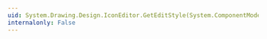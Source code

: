 ```yaml
---
uid: System.Drawing.Design.IconEditor.GetEditStyle(System.ComponentModel.ITypeDescriptorContext)
internalonly: False
---
```

